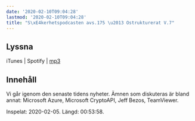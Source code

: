 ```yaml
---
date: '2020-02-10T09:04:28'
lastmod: '2020-02-10T09:04:28'
title: "S\xE4kerhetspodcasten avs.175 \u2013 Ostrukturerat V.7"
---
```

## Lyssna

iTunes \| Spotify \| [mp3](http://traffic.libsyn.com/sakerhetspodcasten/2020-02-05_Sakerhetspodcasten_-_ostrukturerat.mp3)


## Innehåll

Vi går igenom den senaste tidens nyheter. Ämnen som diskuteras är bland annat: Microsoft
Azure, Microsoft CryptoAPI, Jeff Bezos, TeamViewer.

Inspelat: 2020-02-05. Längd: 00:53:58.
